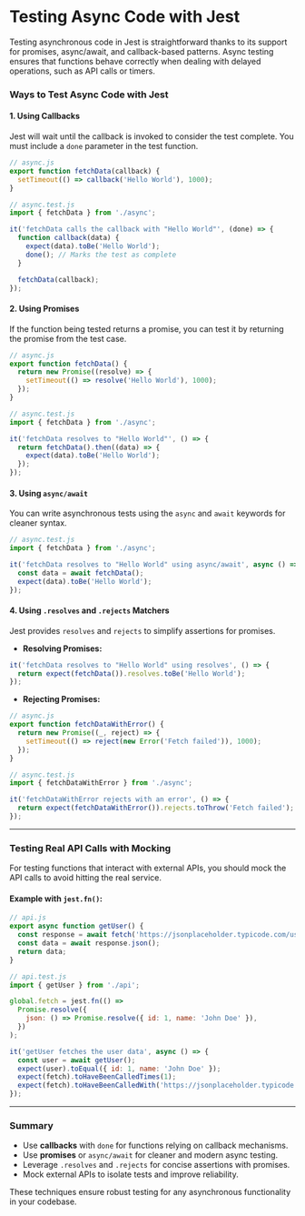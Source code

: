 # Testing Async Code with Jest 

Testing asynchronous code in Jest is straightforward thanks to its support for promises, async/await, and callback-based patterns. Async testing ensures that functions behave correctly when dealing with delayed operations, such as API calls or timers.

### Ways to Test Async Code with Jest

#### 1. **Using Callbacks**
Jest will wait until the callback is invoked to consider the test complete. You must include a `done` parameter in the test function.

```javascript
// async.js
export function fetchData(callback) {
  setTimeout(() => callback('Hello World'), 1000);
}

// async.test.js
import { fetchData } from './async';

it('fetchData calls the callback with "Hello World"', (done) => {
  function callback(data) {
    expect(data).toBe('Hello World');
    done(); // Marks the test as complete
  }

  fetchData(callback);
});
```

#### 2. **Using Promises**
If the function being tested returns a promise, you can test it by returning the promise from the test case.

```javascript
// async.js
export function fetchData() {
  return new Promise((resolve) => {
    setTimeout(() => resolve('Hello World'), 1000);
  });
}

// async.test.js
import { fetchData } from './async';

it('fetchData resolves to "Hello World"', () => {
  return fetchData().then((data) => {
    expect(data).toBe('Hello World');
  });
});
```

#### 3. **Using `async/await`**
You can write asynchronous tests using the `async` and `await` keywords for cleaner syntax.

```javascript
// async.test.js
import { fetchData } from './async';

it('fetchData resolves to "Hello World" using async/await', async () => {
  const data = await fetchData();
  expect(data).toBe('Hello World');
});
```

#### 4. **Using `.resolves` and `.rejects` Matchers**
Jest provides `resolves` and `rejects` to simplify assertions for promises.

- **Resolving Promises:**
```javascript
it('fetchData resolves to "Hello World" using resolves', () => {
  return expect(fetchData()).resolves.toBe('Hello World');
});
```

- **Rejecting Promises:**
```javascript
// async.js
export function fetchDataWithError() {
  return new Promise((_, reject) => {
    setTimeout(() => reject(new Error('Fetch failed')), 1000);
  });
}

// async.test.js
import { fetchDataWithError } from './async';

it('fetchDataWithError rejects with an error', () => {
  return expect(fetchDataWithError()).rejects.toThrow('Fetch failed');
});
```

---

### Testing Real API Calls with Mocking
For testing functions that interact with external APIs, you should mock the API calls to avoid hitting the real service.

#### Example with `jest.fn()`:
```javascript
// api.js
export async function getUser() {
  const response = await fetch('https://jsonplaceholder.typicode.com/users/1');
  const data = await response.json();
  return data;
}

// api.test.js
import { getUser } from './api';

global.fetch = jest.fn(() =>
  Promise.resolve({
    json: () => Promise.resolve({ id: 1, name: 'John Doe' }),
  })
);

it('getUser fetches the user data', async () => {
  const user = await getUser();
  expect(user).toEqual({ id: 1, name: 'John Doe' });
  expect(fetch).toHaveBeenCalledTimes(1);
  expect(fetch).toHaveBeenCalledWith('https://jsonplaceholder.typicode.com/users/1');
});
```

---

### Summary
- Use **callbacks** with `done` for functions relying on callback mechanisms.
- Use **promises** or `async/await` for cleaner and modern async testing.
- Leverage `.resolves` and `.rejects` for concise assertions with promises.
- Mock external APIs to isolate tests and improve reliability.

These techniques ensure robust testing for any asynchronous functionality in your codebase.